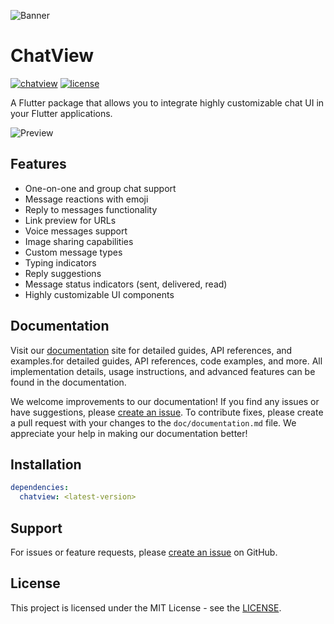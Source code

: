 ![Banner](https://raw.githubusercontent.com/SimformSolutionsPvtLtd/flutter_chatview/main/preview/banner.png)

# ChatView

[![chatview](https://img.shields.io/pub/v/chatview?label=chatview)](https://pub.dev/packages/chatview)
[![license](https://img.shields.io/badge/license-MIT-blue.svg)](https://github.com/SimformSolutionsPvtLtd/flutter_chatview/blob/main/LICENSE)

A Flutter package that allows you to integrate highly customizable chat UI in your Flutter applications.

![Preview](https://raw.githubusercontent.com/SimformSolutionsPvtLtd/flutter_chatview/main/preview/chatview.gif)

## Features

- One-on-one and group chat support
- Message reactions with emoji
- Reply to messages functionality
- Link preview for URLs
- Voice messages support
- Image sharing capabilities
- Custom message types
- Typing indicators
- Reply suggestions
- Message status indicators (sent, delivered, read)
- Highly customizable UI components

## Documentation

Visit our [documentation](https://simform-flutter-packages.web.app/chatView) site for detailed guides, API references, and examples.for detailed guides, API references, code examples, and more. All implementation details, usage instructions, and advanced features can be found in the documentation.

We welcome improvements to our documentation! If you find any issues or have suggestions, please [create an issue](https://github.com/SimformSolutionsPvtLtd/flutter_chatview/issues). To contribute fixes, please create a pull request with your changes to the `doc/documentation.md` file. We appreciate your help in making our documentation better!
## Installation

```yaml
dependencies:
  chatview: <latest-version>
```

## Support

For issues or feature requests, please [create an issue](https://github.com/SimformSolutionsPvtLtd/flutter_chatview/issues) on GitHub.

## License
This project is licensed under the MIT License - see the [LICENSE](https://simform-flutter-packages.web.app/chatView/license).
